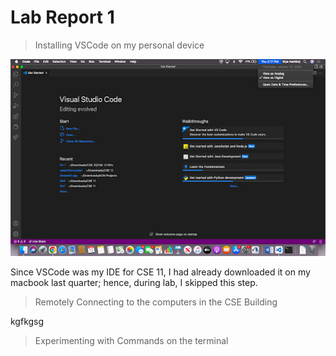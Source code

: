# Lab Report 1

> Installing VSCode on my personal device

![Image](images/vscode_downloaded.png)

  Since VSCode was my IDE for CSE 11, I had already downloaded it on my macbook last quarter; hence, during lab, I skipped this step. 

> Remotely Connecting to the computers in the CSE Building

  kgfkgsg

> Experimenting with Commands on the terminal




